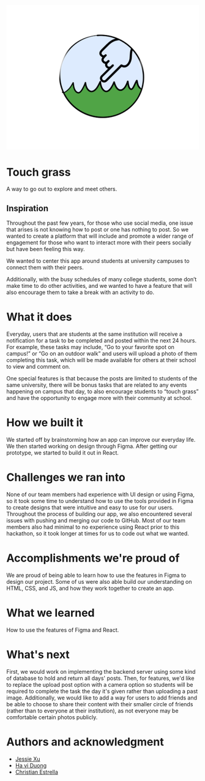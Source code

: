 <p align="center">
    <img src="https://github.com/DubScrubs/Dubhacks22/blob/master/src/imgs/Touch%20Grass.png">
</p>


# Touch grass
A way to go out to explore and meet others.

## Inspiration
Throughout the past few years, for those who use social media, one issue that arises is not knowing how to post or one has nothing to post. So we wanted to create a platform that will include and promote a wider range of engagement for those who want to interact more with their peers socially but have been feeling this way.

We wanted to center this app around students at university campuses to connect them with their peers. 

Additionally, with the busy schedules of many college students, some don’t make time to do other activities, and we wanted to have a feature that will also encourage them to take a break with an activity to do. 

# What it does
Everyday, users that are students at the same institution will receive a notification for a task to be completed and posted within the next 24 hours. For example, these tasks may include, “Go to your favorite spot on campus!” or “Go on an outdoor walk” and users will upload a photo of them completing this task, which will be made available for others at their school to view and comment on.

One special features is that because the posts are limited to students of the same university, there will be bonus tasks that are related to any events happening on campus that day, to also encourage students to “touch grass” and have the opportunity to engage more with their community at school.

# How we built it
We started off by brainstorming how an app can improve our everyday life. We then started working on design through Figma. After getting our prototype, we started to build it out in React.


# Challenges we ran into
None of our team members had experience with UI design or using Figma, so it took some time to understand how to use the tools provided in Figma to create designs that were intuitive and easy to use for our users. Throughout the process of building our app, we also encountered several issues with pushing and merging our code to GitHub. Most of our team members also had minimal to no experience using React prior to this hackathon, so it took longer at times for us to code out what we wanted.


# Accomplishments we're proud of
We are proud of being able to learn how to use the features in Figma to design our project. Some of us were also able build our understanding on HTML, CSS, and JS, and how they work together to create an app.

# What we learned
How to use the features of Figma and React. 

# What's next
First, we would work on implementing the backend server using some kind of database to hold and return all days' posts. 
Then, for features, we'd like to replace the upload post option with a camera option so students will be required to complete the task the day it's given rather than uploading a past image. Additionally, we would like to add a way for users to add friends and be able to choose to share their content with their smaller circle of friends (rather than to everyone at their institution), as not everyone may be comfortable certain photos publicly.

# Authors and acknowledgment

* [Jessie Xu](https://github.com/jessiex8)
* [Ha vi Duong](https://github.com/haviduong)
* [Christian Estrella](https://github.com/chrisestrella)

